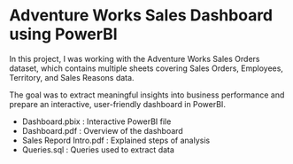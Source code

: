 # Adventure Works Sales Dashboard using PowerBI

In this project, I was working with the Adventure Works Sales Orders dataset, which contains multiple sheets covering Sales Orders, Employees, Territory, and Sales Reasons data.  

The goal was to extract meaningful insights into business performance and prepare an interactive, user-friendly dashboard in PowerBI.


- Dashboard.pbix : Interactive PowerBI file
- Dashboard.pdf : Overview of the dashboard
- Sales Repord Intro.pdf : Explained steps of analysis
- Queries.sql : Queries used to extract data
